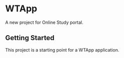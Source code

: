 # WTApp

A new project for Online Study portal.

## Getting Started

This project is a starting point for a WTApp application.

